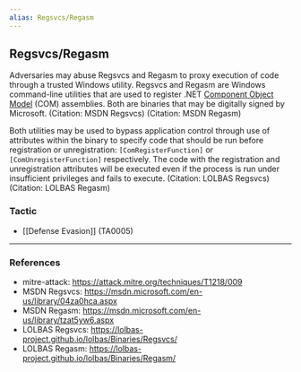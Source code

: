 ```yaml
---
alias: Regsvcs/Regasm
---
```


## Regsvcs/Regasm

Adversaries may abuse Regsvcs and Regasm to proxy execution of code through a trusted Windows utility. Regsvcs and Regasm are Windows command-line utilities that are used to register .NET [Component Object Model](https://attack.mitre.org/techniques/T1559/001) (COM) assemblies. Both are binaries that may be digitally signed by Microsoft. (Citation: MSDN Regsvcs) (Citation: MSDN Regasm)

Both utilities may be used to bypass application control through use of attributes within the binary to specify code that should be run before registration or unregistration: <code>[ComRegisterFunction]</code> or <code>[ComUnregisterFunction]</code> respectively. The code with the registration and unregistration attributes will be executed even if the process is run under insufficient privileges and fails to execute. (Citation: LOLBAS Regsvcs)(Citation: LOLBAS Regasm)


### Tactic

- [[Defense Evasion]] (TA0005)


---
### References

- mitre-attack: https://attack.mitre.org/techniques/T1218/009
- MSDN Regsvcs: https://msdn.microsoft.com/en-us/library/04za0hca.aspx
- MSDN Regasm: https://msdn.microsoft.com/en-us/library/tzat5yw6.aspx
- LOLBAS Regsvcs: https://lolbas-project.github.io/lolbas/Binaries/Regsvcs/
- LOLBAS Regasm: https://lolbas-project.github.io/lolbas/Binaries/Regasm/
